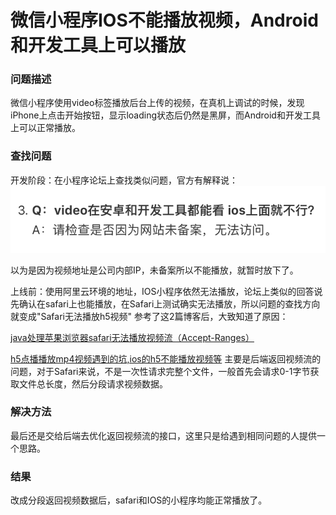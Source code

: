 # 微信小程序IOS不能播放视频，Android和开发工具上可以播放

### 问题描述
微信小程序使用video标签播放后台上传的视频，在真机上调试的时候，发现iPhone上点击开始按钮，显示loading状态后仍然是黑屏，而Android和开发工具上可以正常播放。

### 查找问题
开发阶段：在小程序论坛上查找类似问题，官方有解释说：
![官方解答](./assets/20180605-1.png)

以为是因为视频地址是公司内部IP，未备案所以不能播放，就暂时放下了。

上线前：使用阿里云环境的地址，IOS小程序依然无法播放，论坛上类似的回答说先确认在safari上也能播放，在Safari上测试确实无法播放，所以问题的查找方向就变成"Safari无法播放h5视频"
参考了这2篇博客后，大致知道了原因：

[java处理苹果浏览器safari无法播放视频流（Accept-Ranges）](https://blog.csdn.net/u010120886/article/details/79007001)

[h5点播播放mp4视频遇到的坑,ios的h5不能播放视频等](https://blog.csdn.net/zhengbin6072/article/details/78235004)
主要是后端返回视频流的问题，对于Safari来说，不是一次性请求完整个文件，一般首先会请求0-1字节获取文件总长度，然后分段请求视频数据。

### 解决方法
最后还是交给后端去优化返回视频流的接口，这里只是给遇到相同问题的人提供一个思路。

### 结果
改成分段返回视频数据后，safari和IOS的小程序均能正常播放了。